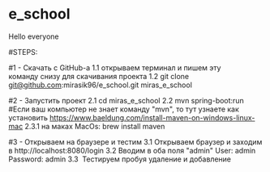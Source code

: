 # e_school

Hello everyone

#STEPS:

#1 - Скачать с GitHub-а
1.1 открываем терминал и пишем эту команду снизу для скачивания проекта
1.2 git clone git@github.com:mirasik96/e_school.git miras_e_school

#2 - Запустить проект
2.1 cd miras_e_school
2.2 mvn spring-boot:run
#Если ваш компьютер не знает команду "mvn", то тут узнаете как установить https://www.baeldung.com/install-maven-on-windows-linux-mac
  2.3.1 на маках MacOs:
    brew install maven  

#3 - Открываем на браузере и тестим
3.1 Открываем браузер и заходим в http://localhost:8080/login
3.2 Вводим в оба поля "admin"
    User: admin
    Password: admin
3.3  Тестируем пробуя удаление и добавление
    
